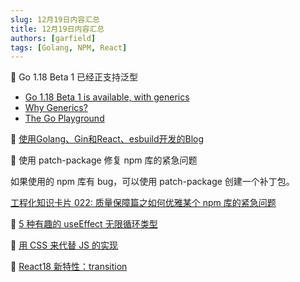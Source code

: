 ```yaml
---
slug: 12月19日内容汇总
title: 12月19日内容汇总
authors: [garfield]
tags: [Golang, NPM, React]
---
```


📒 Go 1.18 Beta 1 已经正支持泛型

- [Go 1.18 Beta 1 is available, with generics](https://go.dev/blog/go1.18beta1)
- [Why Generics?](https://go.dev/blog/why-generics)
- [The Go Playground](https://go.dev/play/?v=gotip)

📒 [使用Golang、Gin和React、esbuild开发的Blog](https://juejin.cn/post/7041846339189080101)

📒 使用 patch-package 修复 npm 库的紧急问题

如果使用的 npm 库有 bug，可以使用 patch-package 创建一个补丁包。

[工程化知识卡片 022: 质量保障篇之如何优雅某个 npm 库的紧急问题](https://juejin.cn/post/7029310620952428558)

📒 [5 种有趣的 useEffect 无限循环类型](https://mp.weixin.qq.com/s/WWQa4kJXAblBkZS5zx3HBw)

📒 [用 CSS 来代替 JS 的实现](https://github.com/you-dont-need/You-Dont-Need-JavaScript)

📒 [React18 新特性：transition](https://juejin.cn/post/7027995169211285512)
